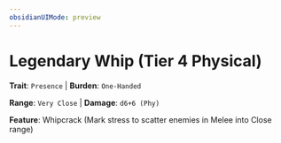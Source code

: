 ```yaml
---
obsidianUIMode: preview
---
```

# Legendary Whip (Tier 4 Physical)

**Trait**: `Presence` | **Burden**: `One-Handed`

**Range**: `Very Close` | **Damage**: `d6+6 (Phy)`

**Feature**: Whipcrack (Mark stress to scatter enemies in Melee into Close range)
